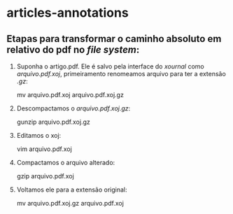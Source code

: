 # articles-annotations

## Etapas para transformar o caminho absoluto em relativo do pdf no *file system*:

1) Suponha o artigo.pdf. Ele é salvo pela interface do *xournal* como *arquivo.pdf.xoj*, primeiramento renomeamos arquivo para ter a extensão *.gz*:

    mv arquivo.pdf.xoj arquivo.pdf.xoj.gz

2) Descompactamos o *arquivo.pdf.xoj.gz*:

    gunzip arquivo.pdf.xoj.gz
    
3) Editamos o xoj:

    vim arquivo.pdf.xoj

4) Compactamos o arquivo alterado:

    gzip arquivo.pdf.xoj
 
 5) Voltamos ele para a extensão original:
 
     mv arquivo.pdf.xoj.gz arquivo.pdf.xoj
 
